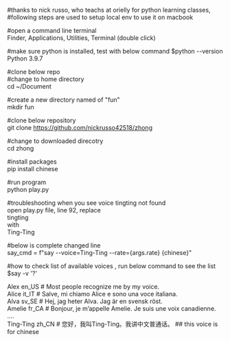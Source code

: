 #thanks to nick russo, who teachs at orielly for python learning classes,   
#following steps are used to setup local env to use it on macbook  

#open a command line terminal   
Finder, Applications, Utilities, Terminal (double click) 

#make sure python is installed, test with below command 
$python --version  
Python 3.9.7  

#clone below repo  
#change to home directory  
cd ~/Document  

#create a new directory named of "fun"  
mkdir fun  

#clone below repository  
git clone https://github.com/nickrusso42518/zhong  

#change to downloaded direcotry  
cd zhong  

#install packages  
pip install chinese  

#run program  
python play.py  


#troubleshooting when you see voice tingting not found  
open play.py file, line 92, replace  
tingting  
with  
Ting-Ting  

#below is complete changed line  
   say_cmd = f"say --voice=Ting-Ting --rate={args.rate} {chinese}"  

#how to check list of available voices , run below command to see the list  
$say -v '?'  

Alex                en_US    # Most people recognize me by my voice.  
Alice               it_IT    # Salve, mi chiamo Alice e sono una voce italiana.  
Alva                sv_SE    # Hej, jag heter Alva. Jag är en svensk röst.  
Amelie              fr_CA    # Bonjour, je m’appelle Amelie. Je suis une voix canadienne.  
....  
Ting-Ting           zh_CN    # 您好，我叫Ting-Ting。我讲中文普通话。  ## this voice is for chinese  





